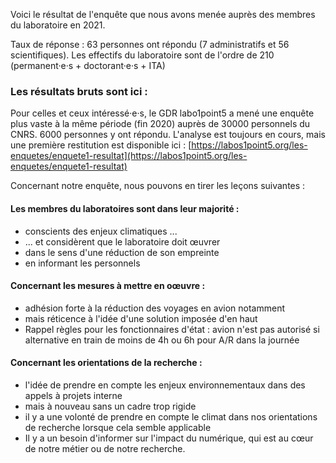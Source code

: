 

Voici le résultat de l'enquête que nous avons menée auprès des membres du laboratoire en 2021.

Taux de réponse : 63 personnes ont répondu (7 administratifs et 56 scientifiques). Les effectifs du laboratoire sont de l'ordre de 210 (permanent·e·s + doctorant·e·s + ITA)

### **Les résultats bruts sont ici** :

Pour celles et ceux intéressé·e·s, le GDR labo1point5 a mené une enquête plus vaste à la même période (fin 2020) auprès de 30000 personnels du CNRS. 6000 personnes y ont répondu. L'analyse est toujours en cours, mais une première restitution est disponible ici : [https://labos1point5.org/les-enquetes/enquete1-resultat](https://labos1point5.org/les-enquetes/enquete1-resultat)

Concernant notre enquête, nous pouvons en tirer les leçons suivantes :

#### **Les membres du laboratoires sont dans leur majorité** :

- conscients des enjeux climatiques ...
- ... et considèrent que le laboratoire doit œuvrer
- dans le sens d'une réduction de son empreinte 
- en informant les personnels

#### **Concernant les mesures à mettre en oœuvre** :

- adhésion forte à la réduction des voyages en avion notamment
- mais réticence à l'idée d'une solution imposée d'en haut
- Rappel règles pour les fonctionnaires d'état : avion n'est pas autorisé si alternative en train de moins de 4h ou 6h pour A/R dans la journée

#### **Concernant les orientations de la recherche** :

- l'idée de prendre en compte les enjeux environnementaux dans des appels à projets interne
- mais à nouveau sans un cadre trop rigide
- il y a une volonté de prendre en compte le climat dans nos orientations de recherche lorsque cela semble applicable
- Il y a un besoin d'informer sur l'impact du numérique, qui est au cœur de notre métier ou de notre recherche. 

